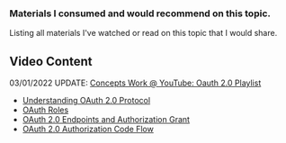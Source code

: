 
### Materials I consumed and would recommend on this topic.

Listing all materials I've watched or read on this topic that I would share.

## Video Content

03/01/2022 UPDATE: [Concepts Work @ YouTube: Oauth 2.0 Playlist](https://www.youtube.com/playlist?list=PL8wOlV8Hv3o-a7GMEh5iZF21rD9nKtc7d)
- [Understanding OAuth 2.0 Protocol](https://www.youtube.com/watch?v=8fp3Y-9DMZA&list=PL8wOlV8Hv3o-a7GMEh5iZF21rD9nKtc7d)
- [OAuth Roles](https://www.youtube.com/watch?v=eEqkD1zlT3E&list=PL8wOlV8Hv3o-a7GMEh5iZF21rD9nKtc7d)
- [OAuth 2.0 Endpoints and Authorization Grant](https://www.youtube.com/watch?v=hncBhuTwo-Y&list=PL8wOlV8Hv3o-a7GMEh5iZF21rD9nKtc7)
- [OAuth 2.0 Authorization Code Flow](https://www.youtube.com/watch?v=AvNc1p2HywI&list=PL8wOlV8Hv3o-a7GMEh5iZF21rD9nKtc7d)
